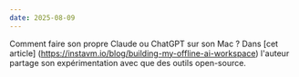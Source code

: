 ```yaml
---
date: 2025-08-09
---
```

Comment faire son propre Claude ou ChatGPT sur son Mac ? Dans [cet article] (https://instavm.io/blog/building-my-offline-ai-workspace) l'auteur partage son expérimentation avec que des outils open-source. 

 